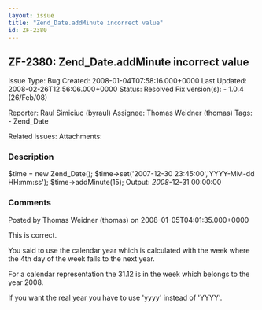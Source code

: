 ```yaml
---
layout: issue
title: "Zend_Date.addMinute incorrect value"
id: ZF-2380
---
```


ZF-2380: Zend\_Date.addMinute incorrect value
---------------------------------------------

 Issue Type: Bug Created: 2008-01-04T07:58:16.000+0000 Last Updated: 2008-02-26T12:56:06.000+0000 Status: Resolved Fix version(s): - 1.0.4 (26/Feb/08)
 
 Reporter:  Raul Simiciuc (byraul)  Assignee:  Thomas Weidner (thomas)  Tags: - Zend\_Date
 
 Related issues: 
 Attachments: 
### Description

$time = new Zend\_Date(); $time->set('2007-12-30 23:45:00','YYYY-MM-dd HH:mm:ss'); $time->addMinute(15); Output: _2008_-12-31 00:00:00

 

 

### Comments

Posted by Thomas Weidner (thomas) on 2008-01-05T04:01:35.000+0000

This is correct.

You said to use the calendar year which is calculated with the week where the 4th day of the week falls to the next year.

For a calendar representation the 31.12 is in the week which belongs to the year 2008.

If you want the real year you have to use 'yyyy' instead of 'YYYY'.

 

 